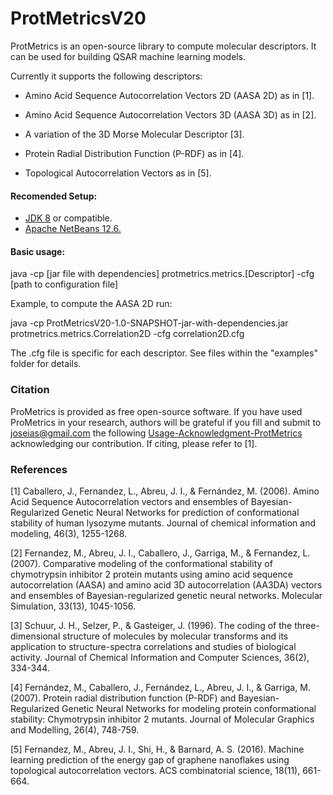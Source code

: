 # ProtMetricsV20

ProtMetrics is an open-source library to compute molecular descriptors. It can be used for building QSAR machine learning models.

Currently it supports the following descriptors:

- Amino Acid Sequence Autocorrelation Vectors 2D (AASA 2D) as in  [1]. 

- Amino Acid Sequence Autocorrelation Vectors 3D (AASA 3D) as in  [2].

- A variation of the 3D Morse Molecular Descriptor [3].

- Protein Radial Distribution Function (P-RDF) as in [4].

- Topological Autocorrelation Vectors  as in  [5].

#### Recomended Setup:
- [JDK 8](https://www.oracle.com/es/java/technologies/javase/javase8-archive-downloads.html)  or compatible.
- [Apache NetBeans 12.6.](https://netbeans.apache.org/download/nb126/nb126.html)

#### Basic usage:

java -cp [jar file with dependencies] protmetrics.metrics.[Descriptor]  -cfg [path to configuration file]

Example, to compute the AASA 2D run:

java -cp ProtMetricsV20-1.0-SNAPSHOT-jar-with-dependencies.jar  protmetrics.metrics.Correlation2D -cfg correlation2D.cfg

The .cfg file is specific for each descriptor. See files within the "examples" folder for details.

### Citation 
ProMetrics is provided as free open-source software. If you have used ProMetrics in your research, authors will be grateful if you fill and submit to [joseias@gmail.com](joseias@gmail.com) the following [Usage-Acknowledgment-ProtMetrics](https://github.com/joseias/ProtMetricsV20/blob/master/Usage-Acknowledgment-ProtMetrics.docx) acknowledging our contribution. If citing, please refer to [1].


### References
[1] Caballero, J., Fernandez, L., Abreu, J. I., & Fernández, M. (2006). Amino Acid Sequence Autocorrelation vectors and ensembles of Bayesian-Regularized Genetic Neural Networks for prediction of conformational stability of human lysozyme mutants. Journal of chemical information and modeling, 46(3), 1255-1268.

[2] Fernandez, M., Abreu, J. I., Caballero, J., Garriga, M., & Fernandez, L. (2007). Comparative modeling of the conformational stability of chymotrypsin inhibitor 2 protein mutants using amino acid sequence autocorrelation (AASA) and amino acid 3D autocorrelation (AA3DA) vectors and ensembles of Bayesian-regularized genetic neural networks. Molecular Simulation, 33(13), 1045-1056.

[3] Schuur, J. H., Selzer, P., & Gasteiger, J. (1996). The coding of the three-dimensional structure of molecules by molecular transforms and its application to structure-spectra correlations and studies of biological activity. Journal of Chemical Information and Computer Sciences, 36(2), 334-344.

[4] Fernández, M., Caballero, J., Fernández, L., Abreu, J. I., & Garriga, M. (2007). Protein radial distribution function (P-RDF) and Bayesian-Regularized Genetic Neural Networks for modeling protein conformational stability: Chymotrypsin inhibitor 2 mutants. Journal of Molecular Graphics and Modelling, 26(4), 748-759.

[5] Fernandez, M., Abreu, J. I., Shi, H., & Barnard, A. S. (2016). Machine learning prediction of the energy gap of graphene nanoflakes using topological autocorrelation vectors. ACS combinatorial science, 18(11), 661-664.
